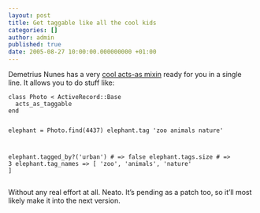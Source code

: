 ```yaml
---
layout: post
title: Get taggable like all the cool kids
categories: []
author: admin
published: true
date: 2005-08-27 10:00:00.000000000 +01:00
---
```

<p>Demetrius Nunes has a very <a href="http://dema.ruby.com.br/articles/2005/08/27/easy-tagging-with-rails">cool acts-as mixin</a> ready for you in a single line. It allows you to do stuff like:</p>
<pre><code>class Photo &lt; ActiveRecord::Base
  acts_as_taggable
end
 
elephant = Photo.find(4437)
elephant.tag 'zoo animals nature'
 
elephant.tagged_by?('urban') # =&gt; false
elephant.tags.size # =&gt; 3
elephant.tag_names =&gt; [ 'zoo', 'animals', 'nature' ]</code></pre>
<p>Without any real effort at all. Neato. It&#8217;s pending as a patch too, so it&#8217;ll most likely make it into the next version.</p>